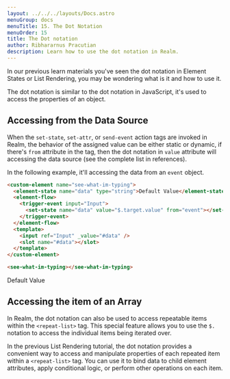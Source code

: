 ```yaml
---
layout: ../../../layouts/Docs.astro
menuGroup: docs
menuTitle: 15. The Dot Notation
menuOrder: 15
title: The Dot notation
author: Ribhararnus Pracutian
description: Learn how to use the dot notation in Realm.
---
```


In our previous learn materials you've seen the dot notation in <anchor-link href="/docs/learn/states">Element States</anchor-link> or <anchor-link href="/docs/learn/list-rendering">List Rendering</anchor-link>, you may be wondering what is it and how to use it. 

The dot notation is similar to the dot notation in JavaScript, it's used to access the properties of an object.

## Accessing from the Data Source

When the `set-state`, `set-attr`, or `send-event` action tags are invoked in Realm, the behavior of the assigned value can be either static or dynamic, if there's `from` attribute in the tag, then the dot notation in `value` attribute will accessing the <anchor-link href="/references/misc/data-source">data source</anchor-link> (see the complete list in references).

In the following example, it'll accessing the data from an `event` object.

```html
<custom-element name="see-what-im-typing">
  <element-state name="data" type="string">Default Value</element-state>
  <element-flow>
    <trigger-event input="Input">
      <set-state name="data" value="$.target.value" from="event"></set-state>
    </trigger-event>
  </element-flow>
  <template>
    <input ref="Input" _value="#data" />
    <slot name="#data"></slot>
  </template>
</custom-element>

<see-what-im-typing></see-what-im-typing>
```

<custom-element name="see-what-im-typing">
  <element-state name="data" type="string">Default Value</element-state>
  <element-flow>
    <trigger-event input="Input">
      <set-state name="data" value="$.target.value" from="event"></set-state>
    </trigger-event>
  </element-flow>
  <template>
    <input ref="Input" _value="#data" />
    <slot name="#data"></slot>
  </template>
</custom-element>

<realm-demo>
  <see-what-im-typing></see-what-im-typing>
</realm-demo>

## Accessing the item of an Array
In Realm, the dot notation can also be used to access repeatable items within the `<repeat-list>` tag. This special feature allows you to use the `$.` notation to access the individual items being iterated over.

In the previous <anchor-link href="/docs/learn/list-rendering">List Rendering</anchor-link> tutorial, the dot notation provides a convenient way to access and manipulate properties of each repeated item within a `<repeat-list>` tag. You can use it to bind data to child element attributes, apply conditional logic, or perform other operations on each item.
